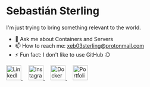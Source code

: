 # Sebastián Sterling 

I'm just trying to bring something relevant to the world.

- 💬 Ask me about Containers and Servers
- 📫 How to reach me: xeb03sterling@protonmail.com
- ⚡ Fun fact: I don't like to use GitHub :D


<p align="left">
  <a href="https://www.linkedin.com/in/sebastian-sterling-a13998277/" rel="nofollow">
    <img src="https://simpleicons.org/icons/inspire.svg" alt="LinkedIn" height="40" width="40">
  </a>&nbsp;&nbsp;&nbsp;
  <a href="https://www.instagram.com/official_sterling_o.o/" rel="nofollow">
    <img src="https://simpleicons.org/icons/instagram.svg" alt="Instagram" height="40" width="40">
  </a>&nbsp;&nbsp;&nbsp;
  <a href="https://hub.docker.com/u/sethsterling" rel="nofollow">
    <img src="https://simpleicons.org/icons/docker.svg" alt="Docker Hub" height="40" width="40">
  </a>&nbsp;&nbsp;&nbsp;
  <a href="https://aeryportfolio.wordpress.com/" rel="nofollow">
    <img src="https://aeryportfolio.wordpress.com/wp-content/uploads/2024/02/sin-titulo-1_mesa-de-trabajo-1-1-edited.png" alt="Portfolio" height="40" width="40">
  </a>
</p>
